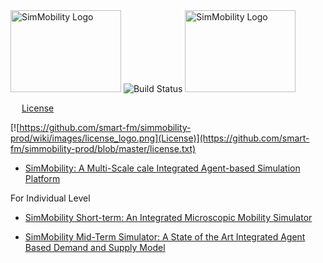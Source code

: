 <img src="https://github.com/smart-fm/simmobility-prod/wiki/images/SimMobility_logo.jpg" title="SimMobility Logo" width="177" height="131">

<img src="https://img.shields.io/jenkins/s/https/jenkins.qa.ubuntu.com/view/Precise/view/All%20Precise/job/precise-desktop-amd64_default.svg" title="Build Status">

<img src="https://github.com/smart-fm/simmobility-prod/wiki/images/license_logo.jpg" title="SimMobility Logo" width="177" height="131" url="https://github.com/smart-fm/simmobility-prod/blob/master/license.txt">



&emsp; [License](https://github.com/smart-fm/simmobility-prod/blob/master/license.txt)


[![https://github.com/smart-fm/simmobility-prod/wiki/images/license_logo.png](License)](https://github.com/smart-fm/simmobility-prod/blob/master/license.txt)


* [SimMobility: A Multi-Scale cale Integrated  Agent-based Simulation Platform](https://github.com/kakalibasak/wiki-images/blob/master/SimMobility%20Paper_revised%20version.pdf)

For Individual Level
* [SimMobility Short-term: An Integrated Microscopic Mobility Simulator](https://github.com/kakalibasak/wiki-images/blob/master/2017_TRR_SimMobility%20Short-term.pdf)

* [SimMobility Mid-Term Simulator: A State of the Art Integrated Agent Based Demand and Supply Model](https://github.com/kakalibasak/wiki-images/blob/master/15-3937-%20TRB%20MT%20PAPER.pdf)
